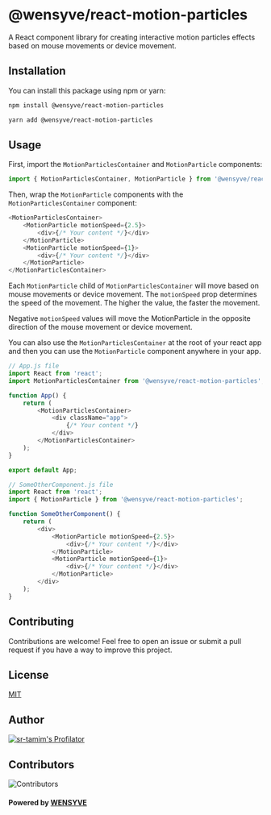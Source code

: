# @wensyve/react-motion-particles

A React component library for creating interactive motion particles effects based on mouse movements or device movement.

## Installation

You can install this package using npm or yarn:

```sh
npm install @wensyve/react-motion-particles
```

```sh
yarn add @wensyve/react-motion-particles
```

## Usage
First, import the `MotionParticlesContainer` and `MotionParticle` components:

```js
import { MotionParticlesContainer, MotionParticle } from '@wensyve/react-motion-particles';
```

Then, wrap the `MotionParticle` components with the `MotionParticlesContainer` component:

```js
<MotionParticlesContainer>
    <MotionParticle motionSpeed={2.5}>
        <div>{/* Your content */}</div>
    </MotionParticle>
    <MotionParticle motionSpeed={1}>
        <div>{/* Your content */}</div>
    </MotionParticle>
</MotionParticlesContainer>
```

Each `MotionParticle` child of `MotionParticlesContainer` will move based on mouse movements or device movement. The `motionSpeed` prop determines the speed of the movement. The higher the value, the faster the movement.

Negative `motionSpeed` values will move the MotionParticle in the opposite direction of the mouse movement or device movement.

You can also use the `MotionParticlesContainer` at the root of your react app and then you can use the `MotionParticle` component anywhere in your app.

```js
// App.js file
import React from 'react';
import MotionParticlesContainer from '@wensyve/react-motion-particles';

function App() {
    return (
        <MotionParticlesContainer>
            <div className="app">
                {/* Your content */}
            </div>
        </MotionParticlesContainer>
    );
}

export default App;
```

```js
// SomeOtherComponent.js file
import React from 'react';
import { MotionParticle } from '@wensyve/react-motion-particles';

function SomeOtherComponent() {
    return (
        <div>
            <MotionParticle motionSpeed={2.5}>
                <div>{/* Your content */}</div>
            </MotionParticle>
            <MotionParticle motionSpeed={1}>
                <div>{/* Your content */}</div>
            </MotionParticle>
        </div>
    );
}
```


## Contributing
Contributions are welcome! Feel free to open an issue or submit a pull request if you have a way to improve this project.

## License
[MIT](https://choosealicense.com/licenses/mit/)

## Author
[![sr-tamim's Profilator](https://profilator.deno.dev/sr-tamim?v=1.0.0.alpha.4)](https://github.com/sr-tamim)

## Contributors
![Contributors](https://contrib.rocks/image?repo=sr-tamim/react-motion-particles)

#### Powered by [WENSYVE](https://wensyve.com)
